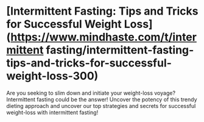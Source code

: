 
# [Intermittent Fasting: Tips and Tricks for Successful Weight Loss](https://www.mindhaste.com/t/intermittent fasting/intermittent-fasting-tips-and-tricks-for-successful-weight-loss-300)

Are you seeking to slim down and initiate your weight-loss voyage? Intermittent fasting could be the answer! Uncover the potency of this trendy dieting approach and uncover our top strategies and secrets for successful weight-loss with intermittent fasting!
    